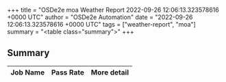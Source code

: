 +++
title = "OSDe2e moa Weather Report 2022-09-26 12:06:13.323578616 +0000 UTC"
author = "OSDe2e Automation"
date = "2022-09-26 12:06:13.323578616 +0000 UTC"
tags = ["weather-report", "moa"]
summary = "<table class=\"summary\"></table>"
+++
## Summary

| Job Name | Pass Rate | More detail |
|----------|-----------|-------------|




